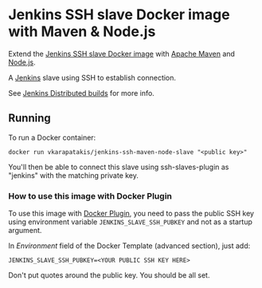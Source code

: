 # Jenkins SSH slave Docker image with Maven & Node.js

Extend the [Jenkins SSH slave Docker image](https://hub.docker.com/r/jenkins/ssh-slave/) with [Apache Maven](https://maven.apache.org) and [Node.js](https://nodejs.org).

A [Jenkins](https://jenkins.io) slave using SSH to establish connection.

See [Jenkins Distributed builds](https://wiki.jenkins-ci.org/display/JENKINS/Distributed+builds) for more info.

## Running

To run a Docker container:

```shell
docker run vkarapatakis/jenkins-ssh-maven-node-slave "<public key>"
```

You'll then be able to connect this slave using ssh-slaves-plugin as "jenkins" with the matching private key.

### How to use this image with Docker Plugin

To use this image with [Docker Plugin](https://wiki.jenkins-ci.org/display/JENKINS/Docker+Plugin), you need to
pass the public SSH key using environment variable `JENKINS_SLAVE_SSH_PUBKEY` and not as a startup argument.

In _Environment_ field of the Docker Template (advanced section), just add:

```text
JENKINS_SLAVE_SSH_PUBKEY=<YOUR PUBLIC SSH KEY HERE>
```

Don't put quotes around the public key. You should be all set.
